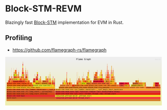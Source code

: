 # Block-STM-REVM

Blazingly fast [Block-STM](https://arxiv.org/abs/2203.06871) implementation for EVM in Rust.

## Profiling

- https://github.com/flamegraph-rs/flamegraph

![Flamegraph](./flamegraph.svg)
